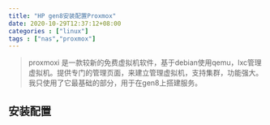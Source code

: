 ```yaml
---
title: "HP gen8安装配置Proxmox"
date: 2020-10-29T12:37:12+08:00
categories : ["linux"]
tags : ["nas","proxmox"]
---
```

>proxmoxi 是一款较新的免费虚拟机软件，基于debian使用qemu，lxc管理虚拟机。提供专门的管理页面，来建立管理虚拟机，支持集群，功能强大。我只使用了它最基础的部分，用于在gen8上搭建服务。

## 安装配置



